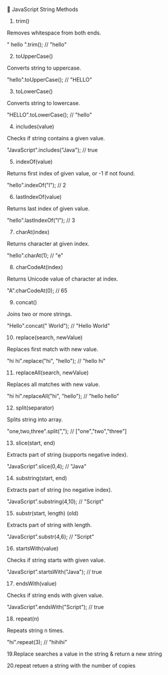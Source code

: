 📘 JavaScript String Methods
1. trim()

Removes whitespace from both ends.

"  hello  ".trim(); // "hello"

2. toUpperCase()

Converts string to uppercase.

"hello".toUpperCase(); // "HELLO"

3. toLowerCase()

Converts string to lowercase.

"HELLO".toLowerCase(); // "hello"

4. includes(value)

Checks if string contains a given value.

"JavaScript".includes("Java"); // true

5. indexOf(value)

Returns first index of given value, or -1 if not found.

"hello".indexOf("l"); // 2

6. lastIndexOf(value)

Returns last index of given value.

"hello".lastIndexOf("l"); // 3

7. charAt(index)

Returns character at given index.

"hello".charAt(1); // "e"

8. charCodeAt(index)

Returns Unicode value of character at index.

"A".charCodeAt(0); // 65

9. concat()

Joins two or more strings.

"Hello".concat(" World"); // "Hello World"

10. replace(search, newValue)

Replaces first match with new value.

"hi hi".replace("hi", "hello"); // "hello hi"

11. replaceAll(search, newValue)

Replaces all matches with new value.

"hi hi".replaceAll("hi", "hello"); // "hello hello"

12. split(separator)

Splits string into array.

"one,two,three".split(","); // ["one","two","three"]

13. slice(start, end)

Extracts part of string (supports negative index).

"JavaScript".slice(0,4); // "Java"

14. substring(start, end)

Extracts part of string (no negative index).

"JavaScript".substring(4,10); // "Script"

15. substr(start, length) (old)

Extracts part of string with length.

"JavaScript".substr(4,6); // "Script"

16. startsWith(value)

Checks if string starts with given value.

"JavaScript".startsWith("Java"); // true

17. endsWith(value)

Checks if string ends with given value.

"JavaScript".endsWith("Script"); // true

18. repeat(n)

Repeats string n times.

"hi".repeat(3); // "hihihi"

19.Replace
searches a value in the string & return a new string

20.repeat 
retuen a string with the number of copies 



